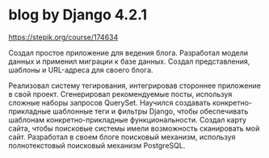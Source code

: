 # blog by Django 4.2.1

https://stepik.org/course/174634

Cоздал простое приложение для ведения блога.
Разработал модели данных и применил миграции к базе данных.
Создал представления, шаблоны и URL-адреса для своего блога.

Реализовал систему тегирования, интегрировав стороннее приложение в свой проект.
Сгенерировал рекомендуемые посты, используя сложные наборы запросов QuerySet.
Научился создавать конкретно-прикладные шаблонные теги и фильтры Django, чтобы обеспечивать шаблонам конкретно-прикладные функциональности.
Создал карту сайта, чтобы поисковые системы имели возможность сканировать мой сайт.
Разработал в своем блоге поисковый механизм, используя полнотекстовый поисковый механизм PostgreSQL.
